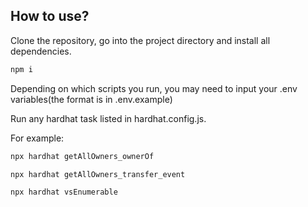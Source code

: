 ## How to use?

Clone the repository, go into the project directory and install all dependencies.

```js
npm i
```

Depending on which scripts you run, you may need to input your .env variables(the format is in .env.example)

Run any hardhat task listed in hardhat.config.js.

For example:

```js
npx hardhat getAllOwners_ownerOf

npx hardhat getAllOwners_transfer_event

npx hardhat vsEnumerable

```
